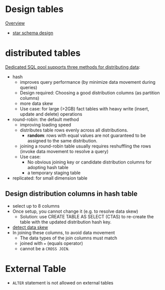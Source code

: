 # Design tables
[Overview](https://learn.microsoft.com/en-us/azure/synapse-analytics/sql/develop-tables-overview)
- [star schema design](https://learn.microsoft.com/en-us/training/modules/design-multidimensional-schema-to-optimize-analytical-workloads/3-create-tables)



# distributed tables
[Dedicated SQL pool supports three methods for distributing data](https://learn.microsoft.com/en-us/azure/synapse-analytics/sql-data-warehouse/sql-data-warehouse-tables-distribute#what-is-a-distributed-table):
- hash
  - improves query performance (by minimize data movement during queries)
  - Design required: Choosing a good distribution columns (as partition columns)
  - more data skew
  - Use case: for large  (>2GB) fact tables with heavy write (insert, update and delete) operations
- round-robin: the default method
  - improving loading speed
  - distributes table rows evenly across all distributions.
    - **random**: rows with equal values are not guaranteed to be assigned to the same distribution.
  - joining a round-robin table usually requires reshuffling the rows (invoke data movement to resolve a query)
  - Use case:
    - No obvious joining key or candidate distribution columns for adopting hash table
    - a temporary staging table
- replicated: for small dimension table
## Design distribution columns in hash table
- select up to 8 columns
- Once setup, you cannot change it (e.g. to resolve data skew)
  - Solution: use CREATE TABLE AS SELECT (CTAS) to re-create the table with the updated distribution hash key.
- [detect data skew](https://learn.microsoft.com/en-us/azure/synapse-analytics/sql-data-warehouse/sql-data-warehouse-tables-distribute#determine-if-the-table-has-data-skew)
- In joining these columns, to avoid data movement
  - The data types of the join columns must match
  - joined with `=` (equals operator)
  - cannot be a `CROSS JOIN`.

# External Table
- `ALTER` statement is not allowed on external tables
